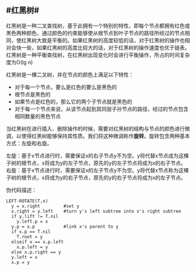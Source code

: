 #红黑树#
-------------------------
红黑树是一种二叉查找树，基于此拥有一个特别的特性，即每个节点都拥有红色或黑色两种颜色，通过颜色的约束能够使从根节点到叶子节点的路径所经过的节点相同，使红黑树大致是平衡的。如果红黑树的高度较低的话，对于红黑树的操作也相对会快一些，如果红黑树的高度比较大的话，对于红黑树的操作速度也优于链表。  
红黑树是一种平衡查找树，在红黑树出现变化时会进行平衡操作，所占的时间复杂度为O(lg n)

红黑树是一棵二叉树，并在节点的颜色上满足以下特性：  

+ 对于每一个节点，要么是红色的要么是黑色的
+ 根节点是黑色的
+ 如果节点是红色的，那么它的两个子节点就是黑色的
+ 对于每一个节点来说，从该节点起到其同层子孙节点的路径，经过的节点包含相同数量的黑色节点

当红黑树在进行插入、删除操作的时候，需要对红黑树的结构与节点的颜色进行微调，以使得红黑树能够保持其性质。我们将这种微调称作**旋转**。旋转包含两种基本方式：左旋和右旋。

左旋：基于x节点进行时，需要保证x的右子节点y不为空。y将代替x节点成为这棵子树的根节点，x将成为y的左子节点，原先的y的左子节点将成为x的右子节点。
右旋：基于x节点进行时，需要保证x的左子节点y不为空。y将代替x节点称为这棵子树的根节点，x将成为y的右子节点，原先的y的右子节点将成为x的左子节点。

伪代码描述：


    LEFT-ROTATE(T,x)  
      y = x.right         #set y
      x.right = y.left    #turn y's left subtree into x's right subtree
      if y.lift != T.nil
        y.left.p = x
      y.p = x.p           #link x's parent to y
      if x.p == T.nil
        T.root = y
      elseif x == x.p.left
        x.p.left = y
      else x.p.right == y
      y.left = x
      x.p = y

